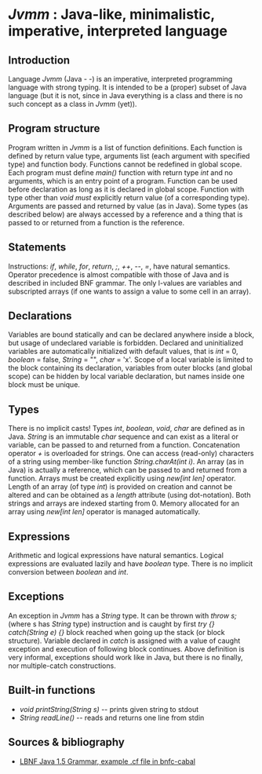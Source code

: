 *Jvmm* : Java-like, minimalistic, imperative, interpreted language
==================================================================

Introduction
------------
Language *Jvmm* (Java - -) is an imperative, interpreted programming language
with strong typing. It is intended to be a (proper) subset of Java language
(but it is not, since in Java everything is a class and there is no such
concept as a class in *Jvmm* (yet)).

Program structure
-----------------
Program written in *Jvmm* is a list of function definitions. Each function is
defined by return value type, arguments list (each argument with specified
type) and function body. Functions cannot be redefined in global scope. Each
program must define _main()_ function with return type _int_ and no arguments,
which is an entry point of a program. Function can be used before declaration
as long as it is declared in global scope. Function with type other than _void_
*must* explicitly return value (of a corresponding type). Arguments are passed
and returned by value (as in Java). Some types (as described below) are always
accessed by a reference and a thing that is passed to or returned from a
function is the reference.

Statements
----------
Instructions: _if_, _while_, _for_, _return_, _;_, _++_, _--_, _=_, have
natural semantics. Operator precedence is almost compatible with those of Java
and is described in included BNF grammar.
The only l-values are variables and subscripted arrays (if one wants to assign
a value to some cell in an array).

Declarations
------------
Variables are bound statically and can be declared anywhere inside a block, but
usage of undeclared variable is forbidden. Declared and uninitialized
variables are automatically initialized with default values, that is _int_ = 0,
_boolean_ = false, _String_ = "", _char_ = 'x'.
Scope of a local variable is limited to the block containing its declaration,
variables from outer blocks (and global scope) can be hidden by local variable
declaration, but names inside one block must be unique.

Types
-----
There is no implicit casts! Types _int_, _boolean_, _void_, _char_ are defined
as in Java.
_String_ is an immutable _char_ sequence and can exist as a literal or
variable, can be passed to and returned from a function. Concatenation operator
_+_ is overloaded for strings. One can access (read-only) characters of a
string using member-like function _String.charAt(int i)_.
An array (as in Java) is actually a reference, which can be passed to and
returned from a function. Arrays must be created explicitly using _new[int
len]_ operator. Length of an array (of type _int_) is provided on creation and
cannot be altered and can be obtained as a _length_ attribute (using
dot-notation).
Both strings and arrays are indexed starting from 0.
Memory allocated for an array using _new[int len]_ operator is managed
automatically.

Expressions
-----------
Arithmetic and logical expressions have natural semantics. Logical expressions
are evaluated lazily and have _boolean_ type. There is no implicit conversion
between _boolean_ and _int_.

Exceptions
----------
An exception in *Jvmm* has a _String_ type. It can be thrown with _throw s;_
(where s has _String_ type) instruction and is caught by first _try {}
catch(String e) {}_ block reached when going up the stack (or block structure).
Variable declared in _catch_ is assigned with a value of caught exception and
execution of following block continues. Above definition is very informal,
exceptions should work like in Java, but there is no finally, nor
multiple-catch constructions.

Built-in functions
------------------
- _void printString(String s)_ -- prints given string to stdout
- _String readLine()_ -- reads and returns one line from stdin

Sources & bibliography
----------------------
- [LBNF Java 1.5 Grammar, example .cf file in bnfc-cabal](https://bnfc-cabal.googlecode.com/svn-history/r2/trunk/Examples/java.cf)

